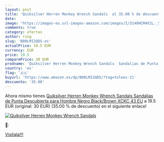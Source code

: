 ```yaml
---
layout: post
title: 'Quiksilver Herren Monkey Wrench Sandals  al 35.00 % de descuento'
date: 
image: 'https://images-eu.ssl-images-amazon.com/images/I/3148HCM4X2L._SL200_.jpg'
comments: true
category: ofertas
author: ring
slug: 'B00LMI2QDS-es'
actualPrice: 19.5 EUR
currency: EUR
price: 19.5
comparePrice: 30 EUR
prodname: 'Quiksilver Herren Monkey Wrench Sandals  Sandalias de Punta Descubierta para Hombre  Negro Black/Brown XCKC  43 EU'
country: 'es'
flag: '🇪🇸'
buyurl: 'https://www.amazon.es/dp/B00LMI2QDS/?tag=tolees-21'
descuento: '35.00'
---
```


Ahora mismo tienes [Quiksilver Herren Monkey Wrench Sandals  Sandalias de Punta Descubierta para Hombre  Negro Black/Brown XCKC  43 EU](https://www.amazon.es/dp/B00LMI2QDS/?tag=tolees-21) a 19.5 EUR (original: 30 EUR) (35.00 %  de descuento) en el siguiente enlace!

[![Quiksilver Herren Monkey Wrench Sandals ](https://images-eu.ssl-images-amazon.com/images/I/3148HCM4X2L._SL200_.jpg)](https://www.amazon.es/dp/B00LMI2QDS/?tag=tolees-21)

🔎:


[Visítala!!!](https://www.amazon.es/dp/B00LMI2QDS/?tag=tolees-21)
